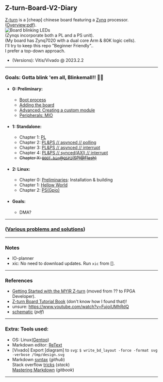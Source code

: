 ## Z-turn-Board-V2-Diary
[Z-turn](https://www.myirtech.com/list.asp?id=708) is a [cheap] chinese board featuring a [Zynq](https://www.xilinx.com/products/silicon-devices/soc/zynq-7000.html) processor. ([Overview:pdf](https://www.myirtech.com/download/Zynq7000/Z-turnBoardV2.pdf)).  
![](.site/images/preview.gif "Board blinking LEDs")  
(Zynqs incorporate both a PL and a PS unit).  
(My board has Zynq7020 with a dual core Arm & 80K logic cells).  
I'll try to keep this repo "Beginner Friendly"..  
I prefer a top-down approach.  
* (Versions): Vitis/Vivado @ 2023.2.2

---

### Goals: Gotta blink 'em all, Blinkemall!! 🧶🧶
* #### 0: Preliminary:
    * [Boot process](.site/Preliminary/Boot_process/README.md)
    * [Adding the board](.site/Preliminary/Adding_the_board/README.md)
    * [Advanced: Creating a custom module](.site/Preliminary/Module/README.md)
    * [Peripherals: MIO](.site/Preliminary/Peripherals/README.md)
* #### 1: Standalone:
    * Chapter 1: [PL](.site/projects/standalone/PL/README.md)
    * Chapter 2: [PL&PS // asynced // polling](.site/projects/standalone/PL&PS.asynced/README.md)
    * Chapter 3: [PL&PS // asynced // interrupt](.site/projects/standalone/PL&PS.asynced.interrupt/README.md)
    * Chapter 4: [PL&PS // synced(AXI) // interrupt](.site/projects/standalone/PL&PS.synced/README.md)
    * ~~Chapter X: [`BOOT.bin`@`QSPI`(SPI@Flash)](.site/projects/standalone/qspi/README.md)~~
* #### 2: Linux:
    * Chapter 0: [Preliminaries](.site/projects/linux/preliminary/README.md): Installation & building
    * Chapter 1: [Hellow World](.site/projects/linux/hellow_world/README.md)
    * Chapter 2: [PS(Gpio)](.site/projects/linux/gpio/README.md)
* #### Goals:
    * DMA?

---

### ([Various problems and solutions](Problems.md))

---

### Notes

* IO-planner
* xic: No need to download updates. Run `xic` from [].

---

### References

* [Getting Started with the MYIR Z-turn](https://www.youtube.com/watch?v=fVrcUiYxe7M) (moved from ?? to FPGA Developer).
* [Z-turn Board Tutorial Book](https://www.myirtech.com/soft.asp?id=969) (don't know how I found that)!
* unsure: https://www.youtube.com/watch?v=FujoiUMhRdQ
* [schematic](https://www.myirtech.com/download/Zynq7000/zturnv2Schematic.pdf) (*pdf*)

---

### Extra: Tools used:
* OS: Linux([Gentoo](https://www.gentoo.org/))
* Markdown editor: [ReText](https://github.com/retext-project/retext)
* [Vivado] Export [diagram] to `svg`: `$ write_bd_layout -force -format svg -verbose /tmp/design.svg`
* Markdown [syntax](https://docs.github.com/en/get-started/writing-on-github/getting-started-with-writing-and-formatting-on-github/basic-writing-and-formatting-syntax) (*github*)  
Stack overflow [tricks](https://stackoverflow.com/editing-help) (*stack*)  
[Mastering Markdown](https://roachhd.gitbooks.io/master-markdown/content/) (*gitbook*)
---